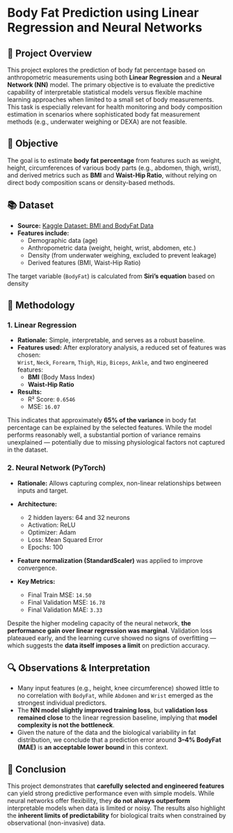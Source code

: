 # Body Fat Prediction using Linear Regression and Neural Networks

## 📌 Project Overview

This project explores the prediction of body fat percentage based on anthropometric measurements using both **Linear Regression** and a **Neural Network (NN)** model. The primary objective is to evaluate the predictive capability of interpretable statistical models versus flexible machine learning approaches when limited to a small set of body measurements. This task is especially relevant for health monitoring and body composition estimation in scenarios where sophisticated body fat measurement methods (e.g., underwater weighing or DEXA) are not feasible.


## 🎯 Objective

The goal is to estimate **body fat percentage** from features such as weight, height, circumferences of various body parts (e.g., abdomen, thigh, wrist), and derived metrics such as **BMI** and **Waist-Hip Ratio**, without relying on direct body composition scans or density-based methods.



## 📚 Dataset

- **Source:** [Kaggle Dataset: BMI and BodyFat Data](https://www.kaggle.com/datasets/yasserh/bmidataset)
- **Features include:**
  - Demographic data (age)
  - Anthropometric data (weight, height, wrist, abdomen, etc.)
  - Density (from underwater weighing, excluded to prevent leakage)
  - Derived features (BMI, Waist-Hip Ratio)

The target variable (`BodyFat`) is calculated from **Siri’s equation** based on density



## 🧪 Methodology

### 1. **Linear Regression**
- **Rationale:** Simple, interpretable, and serves as a robust baseline.
- **Features used:** After exploratory analysis, a reduced set of features was chosen:  
  `Wrist`, `Neck`, `Forearm`, `Thigh`, `Hip`, `Biceps`, `Ankle`, and two engineered features:  
  - **BMI** (Body Mass Index)
  - **Waist-Hip Ratio**
- **Results:**
  - R² Score: `0.6546`
  - MSE: `16.07`

This indicates that approximately **65% of the variance** in body fat percentage can be explained by the selected features. While the model performs reasonably well, a substantial portion of variance remains unexplained — potentially due to missing physiological factors not captured in the dataset.

### 2. **Neural Network (PyTorch)**
- **Rationale:** Allows capturing complex, non-linear relationships between inputs and target.
- **Architecture:**
  - 2 hidden layers: 64 and 32 neurons
  - Activation: ReLU
  - Optimizer: Adam
  - Loss: Mean Squared Error
  - Epochs: 100
- **Feature normalization (StandardScaler)** was applied to improve convergence.

- **Key Metrics:**
  - Final Train MSE: `14.50`
  - Final Validation MSE: `16.78`
  - Final Validation MAE: `3.33`

Despite the higher modeling capacity of the neural network, **the performance gain over linear regression was marginal**. Validation loss plateaued early, and the learning curve showed no signs of overfitting — which suggests the **data itself imposes a limit** on prediction accuracy.


## 🔍 Observations & Interpretation

- Many input features (e.g., height, knee circumference) showed little to no correlation with `BodyFat`, while `Abdomen` and `Wrist` emerged as the strongest individual predictors.
- The **NN model slightly improved training loss**, but **validation loss remained close** to the linear regression baseline, implying that **model complexity is not the bottleneck**.
- Given the nature of the data and the biological variability in fat distribution, we conclude that a prediction error around **3–4% BodyFat (MAE)** is **an acceptable lower bound** in this context.


## 🧠 Conclusion

This project demonstrates that **carefully selected and engineered features** can yield strong predictive performance even with simple models. While neural networks offer flexibility, they **do not always outperform** interpretable models when data is limited or noisy. The results also highlight the **inherent limits of predictability** for biological traits when constrained by observational (non-invasive) data.
